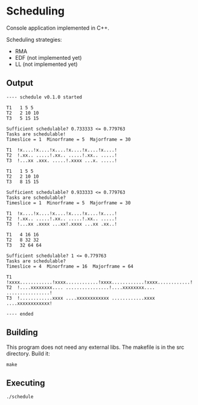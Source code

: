 Scheduling
=============
Console application implemented in C++. 

Scheduling strategies:
- RMA
- EDF (not implemented yet)
- LL (not implemented yet)

Output
------

    ---- schedule v0.1.0 started

    T1   1 5 5
    T2   2 10 10
    T3   5 15 15

    Sufficient schedulable? 0.733333 <= 0.779763
    Tasks are schedulable!
    Timeslice = 1  Minorframe = 5  Majorframe = 30

    T1  !x....!x....!x....!x....!x....!x....!
    T2  !.xx.. .....!.xx.. .....!.xx.. .....!
    T3  !...xx .xxx. .....!.xxxx ...x. .....!

    T1   1 5 5
    T2   2 10 10
    T3   8 15 15

    Sufficient schedulable? 0.933333 <= 0.779763
    Tasks are schedulable?
    Timeslice = 1  Minorframe = 5  Majorframe = 30

    T1  !x....!x....!x....!x....!x....!x....!
    T2  !.xx.. .....!.xx.. .....!.xx.. .....!
    T3  !...xx .xxxx ...xx!.xxxx ...xx .xx..!

    T1   4 16 16
    T2   8 32 32
    T3   32 64 64

    Sufficient schedulable? 1 <= 0.779763
    Tasks are schedulable?
    Timeslice = 4  Minorframe = 16  Majorframe = 64

    T1  !xxxx............!xxxx............!xxxx............!xxxx............!
    T2  !....xxxxxxxx.... ................!....xxxxxxxx.... ................!
    T3  !............xxxx ....xxxxxxxxxxxx ............xxxx ....xxxxxxxxxxxx!

    ---- ended


Building
--------
This program does not need any external libs. 
The makefile is in the src directory.
Build it:
  
    make

Executing
---------

    ./schedule
